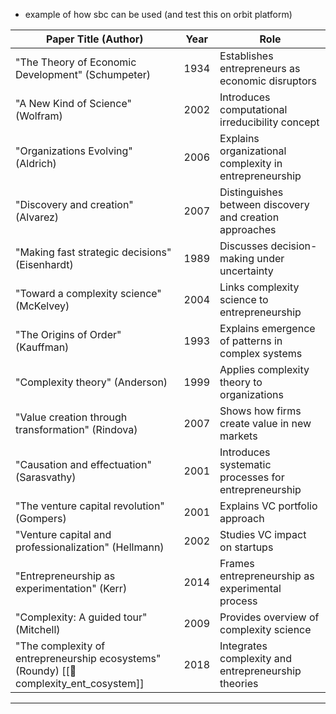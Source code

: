 - example of how sbc can be used (and test this on orbit platform)

| Paper Title (Author)                                                                   | Year | Role                                                    |
| -------------------------------------------------------------------------------------- | ---- | ------------------------------------------------------- |
| "The Theory of Economic Development" (Schumpeter)                                      | 1934 | Establishes entrepreneurs as economic disruptors        |
| "A New Kind of Science" (Wolfram)                                                      | 2002 | Introduces computational irreducibility concept         |
| "Organizations Evolving" (Aldrich)                                                     | 2006 | Explains organizational complexity in entrepreneurship  |
| "Discovery and creation" (Alvarez)                                                     | 2007 | Distinguishes between discovery and creation approaches |
| "Making fast strategic decisions" (Eisenhardt)                                         | 1989 | Discusses decision-making under uncertainty             |
| "Toward a complexity science" (McKelvey)                                               | 2004 | Links complexity science to entrepreneurship            |
| "The Origins of Order" (Kauffman)                                                      | 1993 | Explains emergence of patterns in complex systems       |
| "Complexity theory" (Anderson)                                                         | 1999 | Applies complexity theory to organizations              |
| "Value creation through transformation" (Rindova)                                      | 2007 | Shows how firms create value in new markets             |
| "Causation and effectuation" (Sarasvathy)                                              | 2001 | Introduces systematic processes for entrepreneurship    |
| "The venture capital revolution" (Gompers)                                             | 2001 | Explains VC portfolio approach                          |
| "Venture capital and professionalization" (Hellmann)                                   | 2002 | Studies VC impact on startups                           |
| "Entrepreneurship as experimentation" (Kerr)                                           | 2014 | Frames entrepreneurship as experimental process         |
| "Complexity: A guided tour" (Mitchell)                                                 | 2009 | Provides overview of complexity science                 |
| "The complexity of entrepreneurship ecosystems" (Roundy) [[📜complexity_ent_cosystem]] | 2018 | Integrates complexity and entrepreneurship theories     |

----